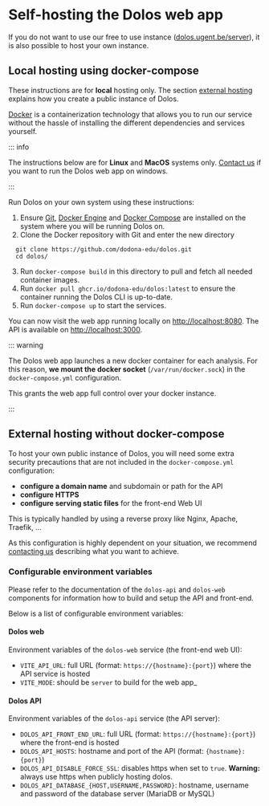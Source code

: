 # Self-hosting the Dolos web app

If you do not want to use our free to use instance ([dolos.ugent.be/server](https://dolos.ugent.be/server)),
it is also possible to host your own instance.

## Local hosting using docker-compose

These instructions are for **local** hosting only. The section [external hosting](#external-hosting-without-docker-compose) explains how you create a public instance of Dolos.

[Docker](https://www.docker.com/) is a containerization technology that allows you to run our service without the hassle of installing the different dependencies and services yourself.

::: info

The instructions below are for **Linux** and **MacOS** systems only.
[Contact us](/about/contact) if you want to run the Dolos web app on windows.

:::

Run Dolos on your own system using these instructions:

1. Ensure [Git](https://git-scm.com/downloads), [Docker Engine](https://docs.docker.com/engine/install/) and [Docker Compose](https://docs.docker.com/compose/install/) are installed on the system where you will be running Dolos on.
2. Clone the Docker repository with Git and enter the new directory
  ```
    git clone https://github.com/dodona-edu/dolos.git
    cd dolos/
  ```
3. Run `docker-compose build` in this directory to pull and fetch all needed container images.
4. Run `docker pull ghcr.io/dodona-edu/dolos:latest` to ensure the container running the Dolos CLI is up-to-date.
5. Run `docker-compose up` to start the services.

You can now visit the web app running locally on <http://localhost:8080>.
The API is available on <http://localhost:3000>.

::: warning

The Dolos web app launches a new docker container for each analysis.
For this reason, **we mount the docker socket** (`/var/run/docker.sock`) in the `docker-compose.yml` configuration.

This grants the web app full control over your docker instance.

:::

## External hosting without docker-compose

To host your own public instance of Dolos, you will need some extra security precautions that are not included in the `docker-compose.yml` configuration:
- **configure a domain name** and subdomain or path for the API
- **configure HTTPS**
- **configure serving static files** for the front-end Web UI

This is typically handled by using a reverse proxy like Nginx, Apache, Traefik, ... 

As this configuration is highly dependent on your situation, we recommend [contacting us](/about/contact) describing what you want to achieve.

### Configurable environment variables

Please refer to the documentation of the `dolos-api` and `dolos-web` components for information how to build and setup the API and front-end.

Below is a list of configurable environment variables:

#### Dolos web
Environment variables of the `dolos-web` service (the front-end web UI):

- `VITE_API_URL`: full URL (format: `https://{hostname}:{port}`) where the API service is hosted
- `VITE_MODE`: should be `server` to build for the web app_

#### Dolos API 
Environment variables of the `dolos-api` service (the API server):

- `DOLOS_API_FRONT_END_URL`: full URL (format: `https://{hostname}:{port}`) where the front-end is hosted
- `DOLOS_API_HOSTS`: hostname and port of the API (format: `{hostname}:{port}`)
- `DOLOS_API_DISABLE_FORCE_SSL`: disables https when set to `true`. **Warning:** always use https when publicly hosting dolos.
- `DOLOS_API_DATABASE_{HOST,USERNAME,PASSWORD}`: hostname, username and password of the database server (MariaDB or MySQL)
